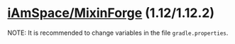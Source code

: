 # [iAmSpace/MixinForge](https://github.com/iAmSpace/MixinForge) (1.12/1.12.2)

NOTE: It is recommended to change variables in the file `gradle.properties`.
